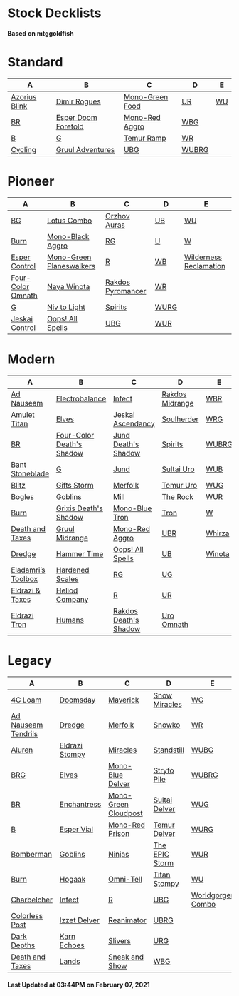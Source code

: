 # Stock Decklists
#### Based on mtggoldfish


# Standard

|                              A                               |                                    B                                     |                                C                                 |                      D                       |                   E                    |
|--------------------------------------------------------------|--------------------------------------------------------------------------|------------------------------------------------------------------|----------------------------------------------|----------------------------------------|
|[Azorius Blink](./mtggoldfish/Standard/decks/Azorius_Blink.md)|[Dimir Rogues](./mtggoldfish/Standard/decks/Dimir_Rogues.md)              |[Mono-Green Food](./mtggoldfish/Standard/decks/Mono-Green_Food.md)|[UR](./mtggoldfish/Standard/decks/UR.md)      |[WU](./mtggoldfish/Standard/decks/WU.md)|
|[BR](./mtggoldfish/Standard/decks/BR.md)                      |[Esper Doom Foretold](./mtggoldfish/Standard/decks/Esper_Doom_Foretold.md)|[Mono-Red Aggro](./mtggoldfish/Standard/decks/Mono-Red_Aggro.md)  |[WBG](./mtggoldfish/Standard/decks/WBG.md)    |                                        |
|[B](./mtggoldfish/Standard/decks/B.md)                        |[G](./mtggoldfish/Standard/decks/G.md)                                    |[Temur Ramp](./mtggoldfish/Standard/decks/Temur_Ramp.md)          |[WR](./mtggoldfish/Standard/decks/WR.md)      |                                        |
|[Cycling](./mtggoldfish/Standard/decks/Cycling.md)            |[Gruul Adventures](./mtggoldfish/Standard/decks/Gruul_Adventures.md)      |[UBG](./mtggoldfish/Standard/decks/UBG.md)                        |[WUBRG](./mtggoldfish/Standard/decks/WUBRG.md)|                                        |


# Pioneer

|                                  A                                  |                                         B                                         |                                  C                                  |                     D                     |                                       E                                       |
|---------------------------------------------------------------------|-----------------------------------------------------------------------------------|---------------------------------------------------------------------|-------------------------------------------|-------------------------------------------------------------------------------|
|[BG](./mtggoldfish/Pioneer/decks/BG.md)                              |[Lotus Combo](./mtggoldfish/Pioneer/decks/Lotus_Combo.md)                          |[Orzhov Auras](./mtggoldfish/Pioneer/decks/Orzhov_Auras.md)          |[UB](./mtggoldfish/Pioneer/decks/UB.md)    |[WU](./mtggoldfish/Pioneer/decks/WU.md)                                        |
|[Burn](./mtggoldfish/Pioneer/decks/Burn.md)                          |[Mono-Black Aggro](./mtggoldfish/Pioneer/decks/Mono-Black_Aggro.md)                |[RG](./mtggoldfish/Pioneer/decks/RG.md)                              |[U](./mtggoldfish/Pioneer/decks/U.md)      |[W](./mtggoldfish/Pioneer/decks/W.md)                                          |
|[Esper Control](./mtggoldfish/Pioneer/decks/Esper_Control.md)        |[Mono-Green Planeswalkers](./mtggoldfish/Pioneer/decks/Mono-Green_Planeswalkers.md)|[R](./mtggoldfish/Pioneer/decks/R.md)                                |[WB](./mtggoldfish/Pioneer/decks/WB.md)    |[Wilderness Reclamation](./mtggoldfish/Pioneer/decks/Wilderness_Reclamation.md)|
|[Four-Color Omnath](./mtggoldfish/Pioneer/decks/Four-Color_Omnath.md)|[Naya Winota](./mtggoldfish/Pioneer/decks/Naya_Winota.md)                          |[Rakdos Pyromancer](./mtggoldfish/Pioneer/decks/Rakdos_Pyromancer.md)|[WR](./mtggoldfish/Pioneer/decks/WR.md)    |                                                                               |
|[G](./mtggoldfish/Pioneer/decks/G.md)                                |[Niv to Light](./mtggoldfish/Pioneer/decks/Niv_to_Light.md)                        |[Spirits](./mtggoldfish/Pioneer/decks/Spirits.md)                    |[WURG](./mtggoldfish/Pioneer/decks/WURG.md)|                                                                               |
|[Jeskai Control](./mtggoldfish/Pioneer/decks/Jeskai_Control.md)      |[Oops! All Spells](./mtggoldfish/Pioneer/decks/Oops!_All_Spells.md)                |[UBG](./mtggoldfish/Pioneer/decks/UBG.md)                            |[WUR](./mtggoldfish/Pioneer/decks/WUR.md)  |                                                                               |


# Modern

|                                  A                                   |                                         B                                          |                                     C                                      |                               D                                |                      E                       |
|----------------------------------------------------------------------|------------------------------------------------------------------------------------|----------------------------------------------------------------------------|----------------------------------------------------------------|----------------------------------------------|
|[Ad Nauseam](./mtggoldfish/Modern/decks/Ad_Nauseam.md)                |[Electrobalance](./mtggoldfish/Modern/decks/Electrobalance.md)                      |[Infect](./mtggoldfish/Modern/decks/Infect.md)                              |[Rakdos Midrange](./mtggoldfish/Modern/decks/Rakdos_Midrange.md)|[WBR](./mtggoldfish/Modern/decks/WBR.md)      |
|[Amulet Titan](./mtggoldfish/Modern/decks/Amulet_Titan.md)            |[Elves](./mtggoldfish/Modern/decks/Elves.md)                                        |[Jeskai Ascendancy](./mtggoldfish/Modern/decks/Jeskai_Ascendancy.md)        |[Soulherder](./mtggoldfish/Modern/decks/Soulherder.md)          |[WRG](./mtggoldfish/Modern/decks/WRG.md)      |
|[BR](./mtggoldfish/Modern/decks/BR.md)                                |[Four-Color Death's Shadow](./mtggoldfish/Modern/decks/Four-Color_Death's_Shadow.md)|[Jund Death's Shadow](./mtggoldfish/Modern/decks/Jund_Death's_Shadow.md)    |[Spirits](./mtggoldfish/Modern/decks/Spirits.md)                |[WUBRG](./mtggoldfish/Modern/decks/WUBRG.md)  |
|[Bant Stoneblade](./mtggoldfish/Modern/decks/Bant_Stoneblade.md)      |[G](./mtggoldfish/Modern/decks/G.md)                                                |[Jund](./mtggoldfish/Modern/decks/Jund.md)                                  |[Sultai Uro](./mtggoldfish/Modern/decks/Sultai_Uro.md)          |[WUB](./mtggoldfish/Modern/decks/WUB.md)      |
|[Blitz](./mtggoldfish/Modern/decks/Blitz.md)                          |[Gifts Storm](./mtggoldfish/Modern/decks/Gifts_Storm.md)                            |[Merfolk](./mtggoldfish/Modern/decks/Merfolk.md)                            |[Temur Uro](./mtggoldfish/Modern/decks/Temur_Uro.md)            |[WUG](./mtggoldfish/Modern/decks/WUG.md)      |
|[Bogles](./mtggoldfish/Modern/decks/Bogles.md)                        |[Goblins](./mtggoldfish/Modern/decks/Goblins.md)                                    |[Mill](./mtggoldfish/Modern/decks/Mill.md)                                  |[The Rock](./mtggoldfish/Modern/decks/The_Rock.md)              |[WUR](./mtggoldfish/Modern/decks/WUR.md)      |
|[Burn](./mtggoldfish/Modern/decks/Burn.md)                            |[Grixis Death's Shadow](./mtggoldfish/Modern/decks/Grixis_Death's_Shadow.md)        |[Mono-Blue Tron](./mtggoldfish/Modern/decks/Mono-Blue_Tron.md)              |[Tron](./mtggoldfish/Modern/decks/Tron.md)                      |[W](./mtggoldfish/Modern/decks/W.md)          |
|[Death and Taxes](./mtggoldfish/Modern/decks/Death_and_Taxes.md)      |[Gruul Midrange](./mtggoldfish/Modern/decks/Gruul_Midrange.md)                      |[Mono-Red Aggro](./mtggoldfish/Modern/decks/Mono-Red_Aggro.md)              |[UBR](./mtggoldfish/Modern/decks/UBR.md)                        |[Whirza](./mtggoldfish/Modern/decks/Whirza.md)|
|[Dredge](./mtggoldfish/Modern/decks/Dredge.md)                        |[Hammer Time](./mtggoldfish/Modern/decks/Hammer_Time.md)                            |[Oops! All Spells](./mtggoldfish/Modern/decks/Oops!_All_Spells.md)          |[UB](./mtggoldfish/Modern/decks/UB.md)                          |[Winota](./mtggoldfish/Modern/decks/Winota.md)|
|[Eladamri’s Toolbox](./mtggoldfish/Modern/decks/Eladamri’s_Toolbox.md)|[Hardened Scales](./mtggoldfish/Modern/decks/Hardened_Scales.md)                    |[RG](./mtggoldfish/Modern/decks/RG.md)                                      |[UG](./mtggoldfish/Modern/decks/UG.md)                          |                                              |
|[Eldrazi & Taxes](./mtggoldfish/Modern/decks/Eldrazi_&_Taxes.md)      |[Heliod Company](./mtggoldfish/Modern/decks/Heliod_Company.md)                      |[R](./mtggoldfish/Modern/decks/R.md)                                        |[UR](./mtggoldfish/Modern/decks/UR.md)                          |                                              |
|[Eldrazi Tron](./mtggoldfish/Modern/decks/Eldrazi_Tron.md)            |[Humans](./mtggoldfish/Modern/decks/Humans.md)                                      |[Rakdos Death's Shadow](./mtggoldfish/Modern/decks/Rakdos_Death's_Shadow.md)|[Uro Omnath](./mtggoldfish/Modern/decks/Uro_Omnath.md)          |                                              |


# Legacy

|                                   A                                    |                              B                               |                                    C                                     |                              D                               |                                 E                                  |
|------------------------------------------------------------------------|--------------------------------------------------------------|--------------------------------------------------------------------------|--------------------------------------------------------------|--------------------------------------------------------------------|
|[4C Loam](./mtggoldfish/Legacy/decks/4C_Loam.md)                        |[Doomsday](./mtggoldfish/Legacy/decks/Doomsday.md)            |[Maverick](./mtggoldfish/Legacy/decks/Maverick.md)                        |[Snow Miracles](./mtggoldfish/Legacy/decks/Snow_Miracles.md)  |[WG](./mtggoldfish/Legacy/decks/WG.md)                              |
|[Ad Nauseam Tendrils](./mtggoldfish/Legacy/decks/Ad_Nauseam_Tendrils.md)|[Dredge](./mtggoldfish/Legacy/decks/Dredge.md)                |[Merfolk](./mtggoldfish/Legacy/decks/Merfolk.md)                          |[Snowko](./mtggoldfish/Legacy/decks/Snowko.md)                |[WR](./mtggoldfish/Legacy/decks/WR.md)                              |
|[Aluren](./mtggoldfish/Legacy/decks/Aluren.md)                          |[Eldrazi Stompy](./mtggoldfish/Legacy/decks/Eldrazi_Stompy.md)|[Miracles](./mtggoldfish/Legacy/decks/Miracles.md)                        |[Standstill](./mtggoldfish/Legacy/decks/Standstill.md)        |[WUBG](./mtggoldfish/Legacy/decks/WUBG.md)                          |
|[BRG](./mtggoldfish/Legacy/decks/BRG.md)                                |[Elves](./mtggoldfish/Legacy/decks/Elves.md)                  |[Mono-Blue Delver](./mtggoldfish/Legacy/decks/Mono-Blue_Delver.md)        |[Stryfo Pile](./mtggoldfish/Legacy/decks/Stryfo_Pile.md)      |[WUBRG](./mtggoldfish/Legacy/decks/WUBRG.md)                        |
|[BR](./mtggoldfish/Legacy/decks/BR.md)                                  |[Enchantress](./mtggoldfish/Legacy/decks/Enchantress.md)      |[Mono-Green Cloudpost](./mtggoldfish/Legacy/decks/Mono-Green_Cloudpost.md)|[Sultai Delver](./mtggoldfish/Legacy/decks/Sultai_Delver.md)  |[WUG](./mtggoldfish/Legacy/decks/WUG.md)                            |
|[B](./mtggoldfish/Legacy/decks/B.md)                                    |[Esper Vial](./mtggoldfish/Legacy/decks/Esper_Vial.md)        |[Mono-Red Prison](./mtggoldfish/Legacy/decks/Mono-Red_Prison.md)          |[Temur Delver](./mtggoldfish/Legacy/decks/Temur_Delver.md)    |[WURG](./mtggoldfish/Legacy/decks/WURG.md)                          |
|[Bomberman](./mtggoldfish/Legacy/decks/Bomberman.md)                    |[Goblins](./mtggoldfish/Legacy/decks/Goblins.md)              |[Ninjas](./mtggoldfish/Legacy/decks/Ninjas.md)                            |[The EPIC Storm](./mtggoldfish/Legacy/decks/The_EPIC_Storm.md)|[WUR](./mtggoldfish/Legacy/decks/WUR.md)                            |
|[Burn](./mtggoldfish/Legacy/decks/Burn.md)                              |[Hogaak](./mtggoldfish/Legacy/decks/Hogaak.md)                |[Omni-Tell](./mtggoldfish/Legacy/decks/Omni-Tell.md)                      |[Titan Stompy](./mtggoldfish/Legacy/decks/Titan_Stompy.md)    |[WU](./mtggoldfish/Legacy/decks/WU.md)                              |
|[Charbelcher](./mtggoldfish/Legacy/decks/Charbelcher.md)                |[Infect](./mtggoldfish/Legacy/decks/Infect.md)                |[R](./mtggoldfish/Legacy/decks/R.md)                                      |[UBG](./mtggoldfish/Legacy/decks/UBG.md)                      |[Worldgorger Combo](./mtggoldfish/Legacy/decks/Worldgorger_Combo.md)|
|[Colorless Post](./mtggoldfish/Legacy/decks/Colorless_Post.md)          |[Izzet Delver](./mtggoldfish/Legacy/decks/Izzet_Delver.md)    |[Reanimator](./mtggoldfish/Legacy/decks/Reanimator.md)                    |[UBRG](./mtggoldfish/Legacy/decks/UBRG.md)                    |                                                                    |
|[Dark Depths](./mtggoldfish/Legacy/decks/Dark_Depths.md)                |[Karn Echoes](./mtggoldfish/Legacy/decks/Karn_Echoes.md)      |[Slivers](./mtggoldfish/Legacy/decks/Slivers.md)                          |[URG](./mtggoldfish/Legacy/decks/URG.md)                      |                                                                    |
|[Death and Taxes](./mtggoldfish/Legacy/decks/Death_and_Taxes.md)        |[Lands](./mtggoldfish/Legacy/decks/Lands.md)                  |[Sneak and Show](./mtggoldfish/Legacy/decks/Sneak_and_Show.md)            |[WBG](./mtggoldfish/Legacy/decks/WBG.md)                      |                                                                    |



#### Last Updated at 03:44PM on February 07, 2021